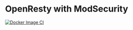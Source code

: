# OpenResty with ModSecurity

[![Docker Image CI](https://github.com/meirdev/openresty-modsecurity/actions/workflows/docker-push.yml/badge.svg)](https://github.com/meirdev/openresty-modsecurity/actions/workflows/docker-push.yml)

